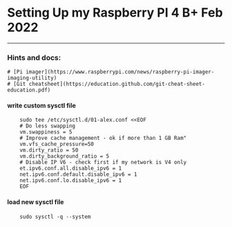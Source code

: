 # Setting Up my Raspberry PI 4 B+                                                       Feb 2022
---

### Hints and docs:
    # [Pi imager](https://www.raspberrypi.com/news/raspberry-pi-imager-imaging-utility)
    # [Git cheatsheet](https://education.github.com/git-cheat-sheet-education.pdf)


#### write custom sysctl file
```
    sudo tee /etc/sysctl.d/01-alex.conf <<EOF
    # Do less swapping
    vm.swappiness = 5
    # Improve cache management - ok if more than 1 GB Ram"
    vm.vfs_cache_pressure=50
    vm.dirty_ratio = 50
    vm.dirty_background_ratio = 5
    # Disable IP V6 - check first if my network is V4 only
    et.ipv6.conf.all.disable_ipv6 = 1
    net.ipv6.conf.default.disable_ipv6 = 1
    net.ipv6.conf.lo.disable_ipv6 = 1
    EOF
```

#### load new sysctl file
```
    sudo sysctl -q --system
```
